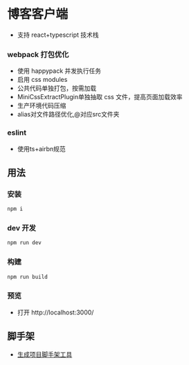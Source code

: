 # 博客客户端

- 支持 react+typescript 技术栈

### webpack 打包优化

- 使用 happypack 并发执行任务
- 启用 css modules
- 公共代码单独打包，按需加载
- MiniCssExtractPlugin单独抽取 css 文件，提高页面加载效率
- 生产环境代码压缩
- alias对文件路径优化,@对应src文件夹

### eslint
- 使用ts+airbn规范

## 用法

### 安装

```js
npm i
```

### dev 开发

```js
npm run dev
```

### 构建

```js
npm run build
```

### 预览

- 打开 http://localhost:3000/

## 脚手架

- [生成项目脚手架工具](https://github.com/yklydxtt/mycli)
